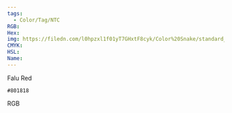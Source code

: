 ```yaml
---
tags:
  - Color/Tag/NTC
RGB:
Hex:
img: https://filedn.com/l0hpzxl1f01yT7GHxtF8cyk/Color%20Snake/standard_csv_to_svg//801818.svg
CMYK:
HSL:
Name:
---
```

Falu Red
```palette
#801818
```
RGB
